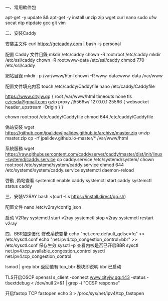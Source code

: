 一、常用軟件包

apt-get -y update && apt-get -y install unzip zip wget curl  nano sudo ufw socat ntp ntpdate gcc git vim

二、安裝Caddy

安裝主文件
curl https://getcaddy.com | bash -s personal

配置 Caddy
文件目錄
mkdir /etc/caddy
chown -R root:root /etc/caddy
mkdir /etc/ssl/caddy
chown -R root:www-data /etc/ssl/caddy
chmod 770 /etc/ssl/caddy 
                                 
網站目錄
mkdir -p /var/www/html
chown -R www-data:www-data /var/www

配置文件填充内容
touch /etc/caddy/Caddyfile
nano /etc/caddy/Caddyfile

https://www.cityjw.gq {
  root /var/www/html
 timeouts none
 tls czjesda@gmail.com
 gzip
 proxy /j5566w/ 127.0.0.1:25566 {
  websocket
  header_upstream -Origin
  }
}

chown root:root /etc/caddy/Caddyfile
chmod 644 /etc/caddy/Caddyfile

偽站安裝
wget https://github.com/jpalidev/jpalidev.github.io/archive/master.zip
unzip master.zip
cp -rf jpalidev.github.io-master/* /var/www/html

系統服務
wget https://raw.githubusercontent.com/caddyserver/caddy/master/dist/init/linux-systemd/caddy.service
cp caddy.service /etc/systemd/system/
chown root:root /etc/systemd/system/caddy.service
chmod 644 /etc/systemd/system/caddy.service
systemctl daemon-reload

啓動 ,偽站查看
systemctl enable caddy
systemctl start caddy
systemctl status caddy

三、安裝V2RAY
bash <(curl -Ls https://install.direct/go.sh)

配置文件
nano /etc/v2ray/config.json

启动 V2Ray
systemctl start v2ray
systemctl stop v2ray
systemctl restart v2ray

四、BBR加速優化
修改系统变量
echo "net.core.default_qdisc=fq" >> /etc/sysctl.conf
echo "net.ipv4.tcp_congestion_control=bbr" >> /etc/sysctl.conf
保存生效
sysctl -p
查看内核是否已开启BBR
sysctl net.ipv4.tcp_available_congestion_control
sysctl net.ipv4.tcp_congestion_control

lsmod | grep bbr
返回值有 tcp_bbr 模块即说明 bbr 已启动

TLS开启OSCP
openssl s_client -connect www.cityjw.gq:443 -status -tlsextdebug < /dev/null 2>&1 | grep -i "OCSP response"

开启fastop
TCP fastopen
echo 3 > /proc/sys/net/ipv4/tcp_fastopen
